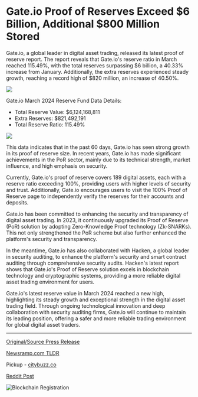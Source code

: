 # Gate.io Proof of Reserves Exceed $6 Billion, Additional $800 Million Stored

Gate.io, a global leader in digital asset trading, released its latest proof of reserve report. The report reveals that Gate.io's reserve ratio in March reached 115.49%, with the total reserves surpassing $6 billion, a 40.33% increase from January. Additionally, the extra reserves experienced steady growth, reaching a record high of $820 million, an increase of 40.50%.

![](https://api.blockchainwire.io/uploads/Proleoio/editor_image/fe250180-6802-4594-a712-0b4661fa443d.jpg)

Gate.io March 2024 Reserve Fund Data Details:

* Total Reserve Value: $6,124,168,811
* Extra Reserves: $821,492,191
* Total Reserve Ratio: 115.49%

![](https://api.blockchainwire.io/uploads/Proleoio/editor_image/2fcb96ef-cc62-4c36-a7ca-66d9d7340503.png)

This data indicates that in the past 60 days, Gate.io has seen strong growth in its proof of reserve size. In recent years, Gate.io has made significant achievements in the PoR sector, mainly due to its technical strength, market influence, and high emphasis on security.

Currently, Gate.io's proof of reserve covers 189 digital assets, each with a reserve ratio exceeding 100%, providing users with higher levels of security and trust. Additionally, Gate.io encourages users to visit the 100% Proof of Reserve page to independently verify the reserves for their accounts and deposits.

Gate.io has been committed to enhancing the security and transparency of digital asset trading. In 2023, it continuously upgraded its Proof of Reserve (PoR) solution by adopting Zero-Knowledge Proof technology (Zk-SNARKs). This not only strengthened the PoR scheme but also further enhanced the platform's security and transparency.

In the meantime, Gate.io has also collaborated with Hacken, a global leader in security auditing, to enhance the platform's security and smart contract auditing through comprehensive security audits. Hacken's latest report shows that Gate.io's Proof of Reserve solution excels in blockchain technology and cryptographic systems, providing a more reliable digital asset trading environment for users.

Gate.io's latest reserve value in March 2024 reached a new high, highlighting its steady growth and exceptional strength in the digital asset trading field. Through ongoing technological innovation and deep collaboration with security auditing firms, Gate.io will continue to maintain its leading position, offering a safer and more reliable trading environment for global digital asset traders. 

---

[Original/Source Press Release](https://blockchainwire.io/press-release/gateio-proof-of-reserves-exceed-6-billion-additional-800-million-stored)
                    

[Newsramp.com TLDR](https://newsramp.com/curated-news/gate-io-releases-record-breaking-proof-of-reserve-report/9c913789f4195a4f121eab638d46fb4a) 


Pickup - [citybuzz.co](https://citybuzz.co/2024/03/12/gate-io-s-proof-of-reserves-exceeds-6-billion-showcasing-robust-growth)
 



[Reddit Post](https://www.reddit.com/r/technology_press/comments/1bd0wah/gateio_releases_recordbreaking_proof_of_reserve/) 



![Blockchain Registration](https://cdn.newsramp.app/blockchainwire/qrcode/243/12/bend4nDj.webp)